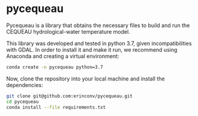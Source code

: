 # pycequeau

Pycequeau is a library that obtains the necessary files to build and run the CEQUEAU hydrological-water temperature model.

This library was developed and tested in python 3.7, given incompatibilities with GDAL. In order to install it and make it run, we recommend using Anaconda and creating a virtual environment:

```bash
conda create -n pycequeau python=3.7
```

Now, clone the repository into your local machine and install the dependencies:

```bash
git clone git@github.com:erinconv/pycequeau.git
cd pycequeau
conda install --file requirements.txt
```

<!-- You can now use the example file called [tutorial_CORDEX.ipynb](https://github.com/erinconv/pycequeau/blob/main/tutorial_CORDEX.ipynb "tutorial_CORDEX.ipynb") to test the code. -->